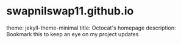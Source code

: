 # swapnilswap11.github.io
theme: jekyll-theme-minimal
title: Octocat's homepage
description: Bookmark this to keep an eye on my project updates
